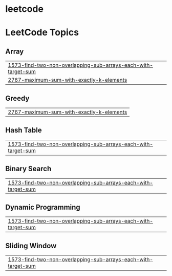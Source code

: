 # leetcode

<!---LeetCode Topics Start-->
# LeetCode Topics
## Array
|  |
| ------- |
| [1573-find-two-non-overlapping-sub-arrays-each-with-target-sum](https://github.com/ZIHOKIM/Algorithm_python/tree/master/1573-find-two-non-overlapping-sub-arrays-each-with-target-sum) |
| [2767-maximum-sum-with-exactly-k-elements](https://github.com/ZIHOKIM/Algorithm_python/tree/master/2767-maximum-sum-with-exactly-k-elements) |
## Greedy
|  |
| ------- |
| [2767-maximum-sum-with-exactly-k-elements](https://github.com/ZIHOKIM/Algorithm_python/tree/master/2767-maximum-sum-with-exactly-k-elements) |
## Hash Table
|  |
| ------- |
| [1573-find-two-non-overlapping-sub-arrays-each-with-target-sum](https://github.com/ZIHOKIM/Algorithm_python/tree/master/1573-find-two-non-overlapping-sub-arrays-each-with-target-sum) |
## Binary Search
|  |
| ------- |
| [1573-find-two-non-overlapping-sub-arrays-each-with-target-sum](https://github.com/ZIHOKIM/Algorithm_python/tree/master/1573-find-two-non-overlapping-sub-arrays-each-with-target-sum) |
## Dynamic Programming
|  |
| ------- |
| [1573-find-two-non-overlapping-sub-arrays-each-with-target-sum](https://github.com/ZIHOKIM/Algorithm_python/tree/master/1573-find-two-non-overlapping-sub-arrays-each-with-target-sum) |
## Sliding Window
|  |
| ------- |
| [1573-find-two-non-overlapping-sub-arrays-each-with-target-sum](https://github.com/ZIHOKIM/Algorithm_python/tree/master/1573-find-two-non-overlapping-sub-arrays-each-with-target-sum) |
<!---LeetCode Topics End-->